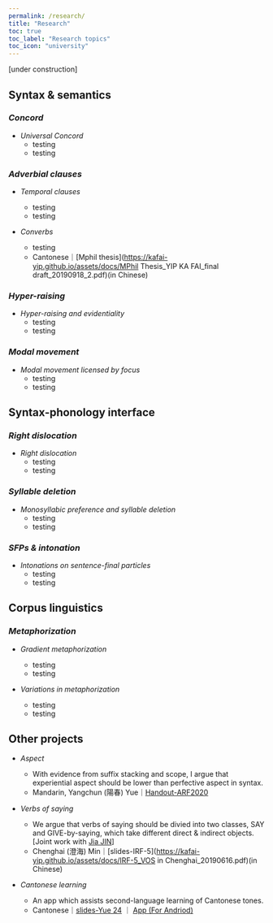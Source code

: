 ```yaml
---
permalink: /research/
title: "Research"
toc: true
toc_label: "Research topics"
toc_icon: "university"
---
```


[under construction]

## Syntax & semantics

### *Concord*

- *Universal Concord*
    - testing
    - testing


### *Adverbial clauses*
- *Temporal clauses*
    - testing
    - testing

- *Converbs*
    - testing
    - Cantonese｜[Mphil thesis](https://kafai-yip.github.io/assets/docs/MPhil Thesis_YIP KA FAI_final draft_20190918_2.pdf)(in Chinese)

### *Hyper-raising*

- *Hyper-raising and evidentiality*
    - testing
    - testing
 
### *Modal movement*

- *Modal movement licensed by focus*
    - testing
    - testing

## Syntax-phonology interface

### *Right dislocation*

- *Right dislocation*
    - testing
    - testing

### *Syllable deletion*

- *Monosyllabic preference and syllable deletion*
    - testing
    - testing

### *SFPs & intonation*

- *Intonations on sentence-final particles*
    - testing
    - testing

## Corpus linguistics

### *Metaphorization*

- *Gradient metaphorization*
    - testing
    - testing

- *Variations in metaphorization*
    - testing
    - testing

## Other projects

- *Aspect*
    - With evidence from suffix stacking and scope, I argue that experiential aspect should be lower than perfective aspect in syntax.
    - Mandarin, Yangchun (陽春) Yue｜[Handout-ARF2020]((https://kafai-yip.github.io/assets/docs/ARF2020_perfective_handout_20201212.pdf))

- *Verbs of saying*
    - We argue that verbs of saying should be divied into two classes, SAY and GIVE-by-saying, which take different direct & indirect objects. [Joint work with [Jia JIN](https://myweb.cuhk.edu.cn/jinjia)]
    - Chenghai (澄海) Min｜[slides-IRF-5](https://kafai-yip.github.io/assets/docs/IRF-5_VOS in Chenghai_20190616.pdf)(in Chinese)

- *Cantonese learning*
    - An app which assists second-language learning of Cantonese tones.
    - Cantonese｜[slides-Yue 24](https://docs.google.com/presentation/d/1qJQlwvJAXd_KDMfQaqr21ZZdPj3p17dDsMirqcedfD8/edit?usp=sharing) ｜ [App (For Andriod)](https://drive.google.com/file/d/15MCHYrVcpEPJf59HjeGXEEAF9aukUN-9/view?usp=sharing)


